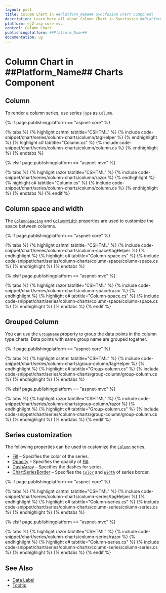 ```yaml
---
layout: post
title: Column Chart in ##Platform_Name## Syncfusion Chart Component
description: Learn here all about Column Chart in Syncfusion ##Platform_Name## Chart component of Syncfusion Essential JS 2 and more.
platform: ej2-asp-core-mvc
control: Column Chart
publishingplatform: ##Platform_Name##
documentation: ug
---
```



# Column Chart in ##Platform_Name## Charts Component

## Column

To render a column series, use series [`Type`](https://help.syncfusion.com/cr/aspnetmvc-js2/Syncfusion.EJ2.Charts.ChartSeries.html#Syncfusion_EJ2_Charts_ChartSeries_Type) as [`Column`](https://help.syncfusion.com/cr/aspnetmvc-js2/Syncfusion.EJ2.Charts.ChartSeriesType.html#Syncfusion_EJ2_Charts_ChartSeriesType_Column).

{% if page.publishingplatform == "aspnet-core" %}

{% tabs %}
{% highlight cshtml tabtitle="CSHTML" %}
{% include code-snippet/chart/series/column-charts/column/tagHelper %}
{% endhighlight %}
{% highlight c# tabtitle="Column.cs" %}
{% include code-snippet/chart/series/column-charts/column/column.cs %}
{% endhighlight %}
{% endtabs %}

{% elsif page.publishingplatform == "aspnet-mvc" %}

{% tabs %}
{% highlight razor tabtitle="CSHTML" %}
{% include code-snippet/chart/series/column-charts/column/razor %}
{% endhighlight %}
{% highlight c# tabtitle="Column.cs" %}
{% include code-snippet/chart/series/column-charts/column/column.cs %}
{% endhighlight %}
{% endtabs %}
{% endif %}



## Column space and width

The [`ColumnSpacing`](https://help.syncfusion.com/cr/aspnetmvc-js2/Syncfusion.EJ2.Charts.ChartSeries.html#Syncfusion_EJ2_Charts_ChartSeries_ColumnSpacing) and [`ColumnWidth`](https://help.syncfusion.com/cr/aspnetmvc-js2/Syncfusion.EJ2.Charts.ChartSeries.html#Syncfusion_EJ2_Charts_ChartSeries_ColumnWidth) properties are used to customize the space between columns.

{% if page.publishingplatform == "aspnet-core" %}

{% tabs %}
{% highlight cshtml tabtitle="CSHTML" %}
{% include code-snippet/chart/series/column-charts/column-space/tagHelper %}
{% endhighlight %}
{% highlight c# tabtitle="Column-space.cs" %}
{% include code-snippet/chart/series/column-charts/column-space/column-space.cs %}
{% endhighlight %}
{% endtabs %}

{% elsif page.publishingplatform == "aspnet-mvc" %}

{% tabs %}
{% highlight razor tabtitle="CSHTML" %}
{% include code-snippet/chart/series/column-charts/column-space/razor %}
{% endhighlight %}
{% highlight c# tabtitle="Column-space.cs" %}
{% include code-snippet/chart/series/column-charts/column-space/column-space.cs %}
{% endhighlight %}
{% endtabs %}
{% endif %}



## Grouped Column

You can use the [`GroupName`](https://help.syncfusion.com/cr/aspnetmvc-js2/Syncfusion.EJ2.Charts.ChartSeries.html#Syncfusion_EJ2_Charts_ChartSeries_GroupName) property to group the data points in the column type charts. Data points with same group name are grouped together.

{% if page.publishingplatform == "aspnet-core" %}

{% tabs %}
{% highlight cshtml tabtitle="CSHTML" %}
{% include code-snippet/chart/series/column-charts/group-column/tagHelper %}
{% endhighlight %}
{% highlight c# tabtitle="Group-column.cs" %}
{% include code-snippet/chart/series/column-charts/group-column/group-column.cs %}
{% endhighlight %}
{% endtabs %}

{% elsif page.publishingplatform == "aspnet-mvc" %}

{% tabs %}
{% highlight razor tabtitle="CSHTML" %}
{% include code-snippet/chart/series/column-charts/group-column/razor %}
{% endhighlight %}
{% highlight c# tabtitle="Group-column.cs" %}
{% include code-snippet/chart/series/column-charts/group-column/group-column.cs %}
{% endhighlight %}
{% endtabs %}
{% endif %}



## Series customization

The following properties can be used to customize the [`Column`](https://help.syncfusion.com/cr/aspnetmvc-js2/Syncfusion.EJ2.Charts.ChartSeriesType.html#Syncfusion_EJ2_Charts_ChartSeriesType_Column) series.

* [Fill](https://help.syncfusion.com/cr/aspnetmvc-js2/Syncfusion.EJ2.Charts.ChartSeries.html#Syncfusion_EJ2_Charts_ChartSeries_Fill) – Specifies the color of the series.
* [Opacity](https://help.syncfusion.com/cr/aspnetmvc-js2/Syncfusion.EJ2.Charts.ChartSeries.html#Syncfusion_EJ2_Charts_ChartSeries_Opacity) – Specifies the opacity of [Fill](https://help.syncfusion.com/cr/aspnetmvc-js2/Syncfusion.EJ2.Charts.ChartSeries.html#Syncfusion_EJ2_Charts_ChartSeries_Fill).
* [DashArray](https://help.syncfusion.com/cr/aspnetmvc-js2/Syncfusion.EJ2.Charts.ChartSeries.html#Syncfusion_EJ2_Charts_ChartSeries_DashArray) – Specifies the dashes for series.
* [ChartSeriesBorder](https://help.syncfusion.com/cr/aspnetmvc-js2/Syncfusion.EJ2.Charts.ChartBorder.html) – Specifies the [`Color`](https://help.syncfusion.com/cr/aspnetmvc-js2/Syncfusion.EJ2.Charts.ChartBorder.html#Syncfusion_EJ2_Charts_ChartBorder_Color) and [`Width`](https://help.syncfusion.com/cr/aspnetmvc-js2/Syncfusion.EJ2.Charts.ChartBorder.html#Syncfusion_EJ2_Charts_ChartBorder_Width) of series border.

{% if page.publishingplatform == "aspnet-core" %}

{% tabs %}
{% highlight cshtml tabtitle="CSHTML" %}
{% include code-snippet/chart/series/column-charts/column-series/tagHelper %}
{% endhighlight %}
{% highlight c# tabtitle="Column-series.cs" %}
{% include code-snippet/chart/series/column-charts/column-series/column-series.cs %}
{% endhighlight %}
{% endtabs %}

{% elsif page.publishingplatform == "aspnet-mvc" %}

{% tabs %}
{% highlight razor tabtitle="CSHTML" %}
{% include code-snippet/chart/series/column-charts/column-series/razor %}
{% endhighlight %}
{% highlight c# tabtitle="Column-series.cs" %}
{% include code-snippet/chart/series/column-charts/column-series/column-series.cs %}
{% endhighlight %}
{% endtabs %}
{% endif %}



## See Also

* [Data Label](../data-labels)
* [Tooltip](../tool-tip)